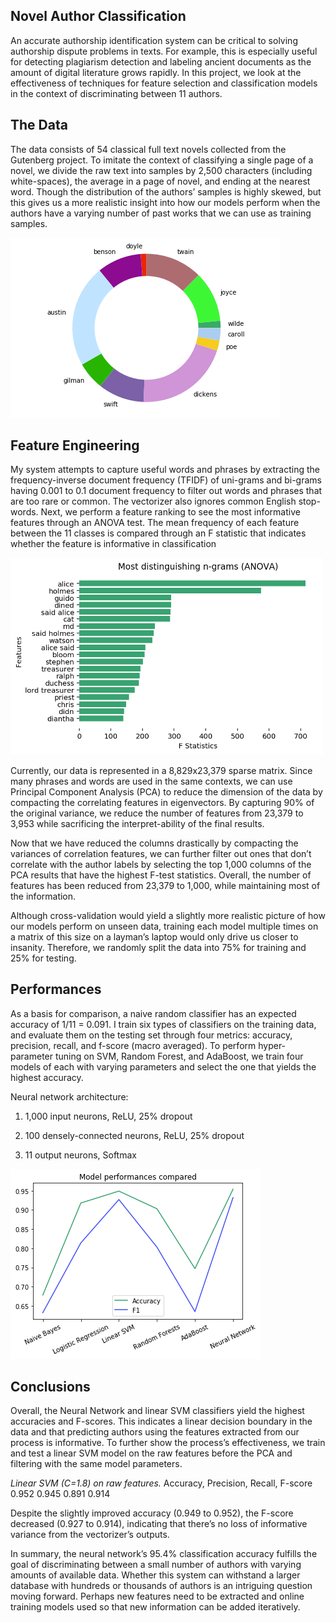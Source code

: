 ## Novel Author Classification
An accurate authorship identification system can be critical to solving authorship dispute problems in texts. For example, this is especially useful for detecting plagiarism detection and labeling ancient documents as the amount of digital literature grows rapidly. In this project, we look at the effectiveness of techniques for feature selection and classification models in the context of discriminating between 11 authors.

## The Data
The data consists of 54 classical full text novels collected from the Gutenberg project. To imitate the context of classifying a single page of a novel, we divide the raw text into samples by 2,500 characters (including white-spaces), the average in a page of novel, and ending at the nearest word. Though the distribution of the authors’ samples is highly skewed, but this gives us a more realistic insight into how our models perform when the authors have a varying number of past works that we can use as training samples.

![Alt text](pie.png?raw=true)

## Feature Engineering
My system attempts to capture useful words and phrases by extracting the frequency-inverse document frequency (TFIDF) of uni-grams and bi-grams having 0.001 to 0.1 document frequency to filter out words and phrases that are too rare or common. The vectorizer also ignores common English stop-words. Next, we perform a feature ranking to see the most informative features through an ANOVA test. The mean frequency of each feature between the 11 classes is compared through an F statistic that indicates whether the feature is informative in classification

<img src="features.png" width="500">

Currently, our data is represented in a 8,829x23,379 sparse matrix. Since many phrases and words are used in the same contexts, we can use Principal Component Analysis (PCA) to reduce the dimension of the data by compacting the correlating features in eigenvectors. By capturing 90% of the original variance, we reduce the number of features from 23,379 to 3,953 while sacrificing the interpret-ability of the final results. 

Now that we have reduced the columns drastically by compacting the variances of correlation features, we can further filter out ones that don’t correlate with the author labels by selecting the top 1,000 columns of the PCA results that have the highest F-test statistics. Overall, the number of features has been reduced from 23,379 to 1,000, while maintaining most of the information.

Although cross-validation would yield a slightly more realistic picture of how our models perform on unseen data, training each model multiple times on a matrix of this size on a layman’s laptop would only drive us closer to insanity. Therefore, we randomly split the data into 75% for training and 25% for testing.

## Performances
As a basis for comparison, a naive random classifier has an expected accuracy of 1/11 = 0.091. I train six types of classifiers on the training data, and evaluate them on the testing set through four metrics: accuracy, precision, recall, and f-score (macro averaged). To perform hyper-parameter tuning on SVM, Random Forest, and AdaBoost, we train four models of each with varying parameters and select the one that yields the highest accuracy.

Neural network architecture:

1.  1,000 input neurons, ReLU, 25% dropout
    
2.  100 densely-connected neurons, ReLU, 25% dropout
    
3.  11 output neurons, Softmax

![Alt text](performance.png?raw=true)

## Conclusions
Overall, the Neural Network and linear SVM classifiers yield the highest accuracies and F-scores. This indicates a linear decision boundary in the data and that predicting authors using the features extracted from our process is informative. To further show the process’s effectiveness, we train and test a linear SVM model on the raw features before the PCA and filtering with the same model parameters.

*Linear SVM (C=1.8) on raw features.*
Accuracy, Precision, Recall, F-score
0.952       0.945       0.891    0.914

Despite the slightly improved accuracy (0.949 to 0.952), the F-score decreased (0.927 to 0.914), indicating that there’s no loss of informative variance from the vectorizer’s outputs.

In summary, the neural network’s 95.4% classification accuracy fulfills the goal of discriminating between a small number of authors with varying amounts of available data. Whether this system can withstand a larger database with hundreds or thousands of authors is an intriguing question moving forward. Perhaps new features need to be extracted and online training models used so that new information can be added iteratively.
